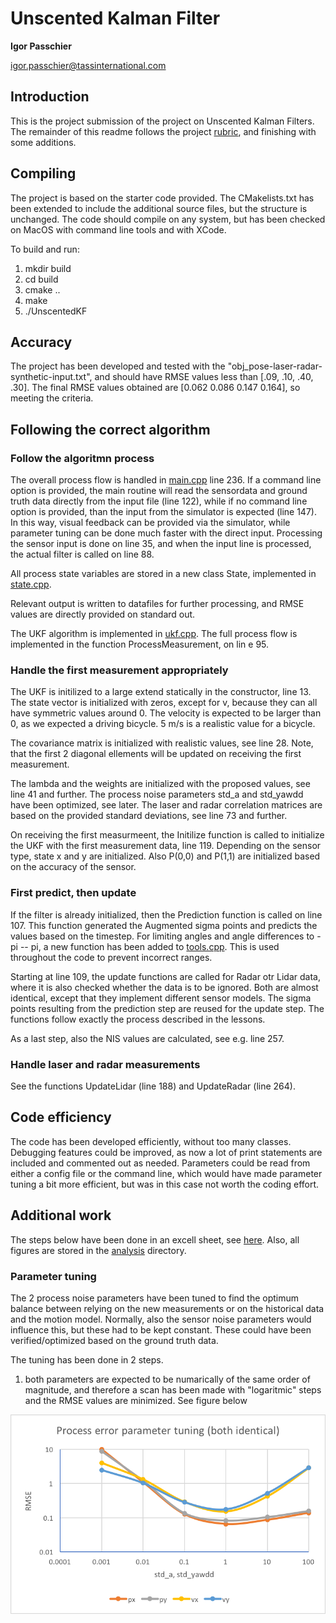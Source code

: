 # Unscented Kalman Filter
**Igor Passchier**

igor.passchier@tassinternational.com

## Introduction
This is the project submission of the project on Unscented Kalman Filters. The remainder of this readme follows the project [rubric](https://review.udacity.com/#!/rubrics/783/view), and finishing with some additions.

## Compiling
The project is based on the starter code provided. The CMakelists.txt has been extended to include the additional source files, but the structure is unchanged. The code should compile on any system, but has been checked on MacOS with command line tools and with XCode.

To build and run:
1. mkdir build
2. cd build
3. cmake ..
4. make
5. ./UnscentedKF

## Accuracy
The project has been developed and tested with the "obj_pose-laser-radar-synthetic-input.txt", and should have RMSE values less than  [.09, .10, .40, .30].
The final RMSE values obtained are [0.062	0.086	0.147	0.164], so meeting the criteria.

## Following the correct algorithm
### Follow the algoritmn process
The overall process flow is handled in [main.cpp](src/main.cpp) line 236. If a command line option is provided, the main routine will read the sensordata and ground truth data directly from the input file (line 122), while if no command line option is provided, than the input from the simulator is expected (line 147). In this way, visual feedback can be provided via the simulator, while parameter tuning can be done much faster with the direct input. Processing the sensor input is done on line 35, and when the input line is processed, the actual filter is called on line 88.

All process state variables are stored in a new class State, implemented in [state.cpp](src/state.cpp).

Relevant output is written to datafiles for further processing, and RMSE values are directly provided on standard out.

The UKF algorithm is implemented in [ukf.cpp](src/ukf.cpp). The full process flow is implemented in the function ProcessMeasurement, on lin e 95. 

### Handle the first measurement appropriately
The UKF is initilized to a large extend statically in the constructor, line 13. The state vector is initialized with zeros, except for v, because they can all have symmetric values around 0. The velocity is expected to be larger than 0, as we expected a driving bicycle. 5 m/s is a realistic value for a bicycle.

The covariance matrix is initialized with realistic values, see line 28. Note, that the first 2 diagonal ellements will be updated on receiving the first measurement.

The lambda and the weights are initialized with the proposed values, see line 41 and further. The process noise parameters std_a and std_yawdd have been optimized, see later. The laser and radar correlation matrices are based on the provided standard deviations, see line 73 and further.

On receiving the first measurmeent, the Initilize function is called to initialize the UKF with the first measurement data, line 119. Depending on the sensor type, state x and y are initialized. Also P(0,0) and P(1,1) are initialized based on the accuracy of the sensor.

### First predict, then update
If the filter is already initialized, then the Prediction function is called on line 107. This function generated the Augmented sigma points and predicts the values based on the timestep. For limiting angles and angle differences to -pi -- pi, a new function has been added to [tools.cpp](src/tools.cpp). This is used throughout the code to prevent incorrect ranges.

Starting at line 109, the update functions are called for Radar otr Lidar data, where it is also checked whether the data is to be ignored. Both are almost identical, except that they implement different sensor models. The sigma points resulting from the prediction step are reused for the update step. The functions follow exactly the process described in the lessons.

As a last step, also the NIS values are calculated, see e.g. line 257.

### Handle laser and radar measurements
See the functions UpdateLidar (line 188) and UpdateRadar (line 264).

## Code efficiency
The code has been developed efficiently, without too many classes. Debugging features could be improved, as now a lot of print statements are included and commented out as needed. Parameters could be read from either a config file or the command line, which would have made parameter tuning a bit more efficient, but was in this case not worth the coding effort.

## Additional work
The steps below have been done in an excell sheet, see [here](analysis/tuning.xslx). Also, all figures are stored in the [analysis](analysis) directory.

### Parameter tuning
The 2 process noise parameters have been tuned to find the optimum balance between relying on the new measurements or on the historical data and the motion model. Normally, also the sensor noise parameters would influence this, but these had to be kept constant. These could have been verified/optimized based on the ground truth data.

The tuning has been done in 2 steps.
1. both parameters are expected to be numarically of the same order of magnitude, and therefore a scan has been made with "logaritmic" steps and the RMSE values are minimized. See figure below

![tune both](analysis/tune_both.png)


